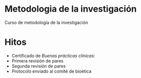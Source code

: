 # Metodologia de la investigación

Curso de metodología de la investigación

# Hitos
- Certificado de *Buenas prácticas clínicas*:
- Primera revisión de pares
- Segunda revisión de pares
- Protocolo enviado al comité de bioética
